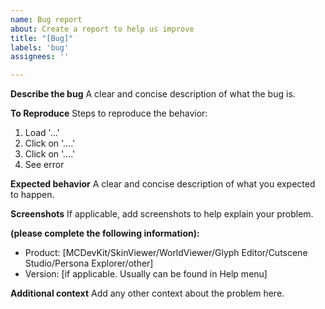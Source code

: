 ```yaml
---
name: Bug report
about: Create a report to help us improve
title: "[Bug]"
labels: 'bug'
assignees: ''

---
```


**Describe the bug**
A clear and concise description of what the bug is.

**To Reproduce**
Steps to reproduce the behavior:
1. Load '...'
2. Click on '....'
3. Click on '....'
4. See error

**Expected behavior**
A clear and concise description of what you expected to happen.

**Screenshots**
If applicable, add screenshots to help explain your problem.

**(please complete the following information):**
 - Product: [MCDevKit/SkinViewer/WorldViewer/Glyph Editor/Cutscene Studio/Persona Explorer/other]
 - Version: [if applicable. Usually can be found in Help menu]
 
**Additional context**
Add any other context about the problem here.
